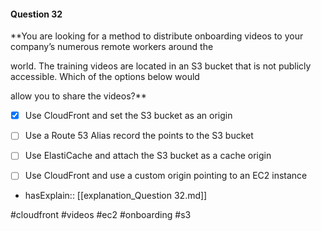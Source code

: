 #### Question  32


**You are looking for a method to distribute onboarding videos to your company’s numerous remote workers around the

world. The training videos are located in an S3 bucket that is not publicly accessible. Which of the options below would

allow you to share the videos?**


- [x] Use CloudFront and set the S3 bucket as an origin


- [ ] Use a Route 53 Alias record the points to the S3 bucket


- [ ] Use ElastiCache and attach the S3 bucket as a cache origin


- [ ] Use CloudFront and use a custom origin pointing to an EC2 instance



- hasExplain:: [[explanation_Question  32.md]]

#cloudfront #videos #ec2 #onboarding #s3 